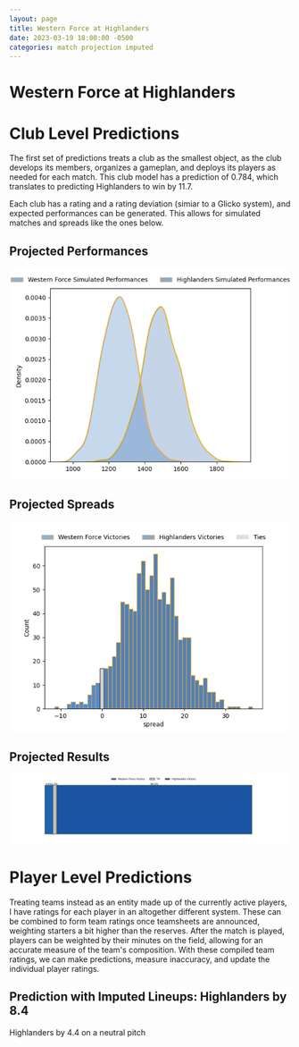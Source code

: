 ```yaml
---  
layout: page  
title: Western Force at Highlanders  
date: 2023-03-19 18:00:00 -0500  
categories: match projection imputed  
---
```

# Western Force at Highlanders

# Club Level Predictions


The first set of predictions treats a club as the smallest object, as the club develops its members, organizes a gameplan, and deploys its players as needed for each match. This club model has a prediction of 0.784, which translates to predicting Highlanders to win by 11.7.

Each club has a rating and a rating deviation (simiar to a Glicko system), and expected performances can be generated. This allows for simulated matches and spreads like the ones below.
## Projected Performances


![Projected Performances](plots/performances_2023-03-19-Highlanders-WesternForce.png)
## Projected Spreads


![Projected Spreads](plots/spreads_2023-03-19-Highlanders-WesternForce.png)
## Projected Results


![Projected Results](plots/resultbar_2023-03-19-Highlanders-WesternForce.png)
# Player Level Predictions


Treating teams instead as an entity made up of the currently active players, I have ratings for each player in an altogether different system. These can be combined to form team ratings once teamsheets are announced, weighting starters a bit higher than the reserves. After the match is played, players can be weighted by their minutes on the field, allowing for an accurate measure of the team's composition. With these compiled team ratings, we can make predictions, measure inaccuracy, and update the individual player ratings.
## Prediction with Imputed Lineups: Highlanders by 8.4


Highlanders by 4.4 on a neutral pitch

